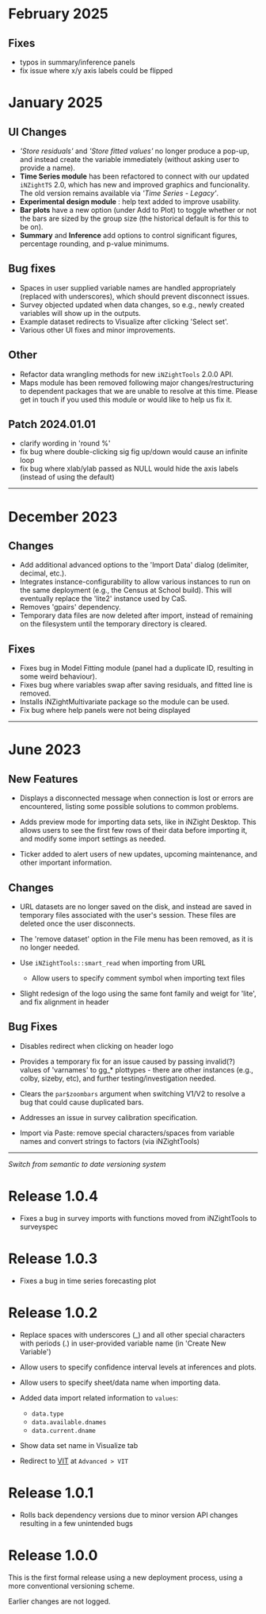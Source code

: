 # February 2025

## Fixes

- typos in summary/inference panels
- fix issue where x/y axis labels could be flipped

# January 2025

## UI Changes

- _'Store residuals'_ and _'Store fitted values'_ no longer produce a pop-up, and instead create the variable immediately (without asking user to provide a name).
- **Time Series module** has been refactored to connect with our updated `iNZightTS` 2.0, which has new and improved graphics and funcionality. The old version remains available via _'Time Series - Legacy'_.
- **Experimental design module** : help text added to improve usability.
- **Bar plots** have a new option (under Add to Plot) to toggle whether or not the bars are sized by the group size (the historical default is for this to be on).
- **Summary** and **Inference** add options to control significant figures, percentage rounding, and p-value minimums.

## Bug fixes

- Spaces in user supplied variable names are handled appropriately (replaced with underscores), which should prevent disconnect issues.
- Survey objected updated when data changes, so e.g., newly created variables will show up in the outputs.
- Example dataset redirects to Visualize after clicking 'Select set'.
- Various other UI fixes and minor improvements.

## Other

- Refactor data wrangling methods for new `iNZightTools` 2.0.0 API.
- Maps module has been removed following major changes/restructuring to dependent packages that we are unable to resolve at this time. Please get in touch if you used this module or would like to help us fix it.

## Patch 2024.01.01

- clarify wording in 'round %'
- fix bug where double-clicking sig fig up/down would cause an infinite loop
- fix bug where xlab/ylab passed as NULL would hide the axis labels (instead of using the default)

---

# December 2023

## Changes

- Add additional advanced options to the 'Import Data' dialog (delimiter, decimal, etc.).
- Integrates instance-configurability to allow various instances to run on the same deployment (e.g., the Census at School build). This will eventually replace the 'lite2' instance used by CaS.
- Removes 'gpairs' dependency.
- Temporary data files are now deleted after import, instead of remaining on the filesystem until the temporary directory is cleared.

## Fixes

- Fixes bug in Model Fitting module (panel had a duplicate ID, resulting in some weird behaviour).
- Fixes bug where variables swap after saving residuals, and fitted line is removed.
- Installs iNZightMultivariate package so the module can be used.
- Fix bug where help panels were not being displayed

---

# June 2023

## New Features

- Displays a disconnected message when connection is lost or errors are encountered, listing some possible solutions to common problems.

- Adds preview mode for importing data sets, like in iNZight Desktop. This allows users to see the first few rows of their data before importing it, and modify some import settings as needed.

- Ticker added to alert users of new updates, upcoming maintenance, and other important information.

## Changes

- URL datasets are no longer saved on the disk, and instead are saved in temporary files associated with the user's session. These files are deleted once the user disconnects.

- The 'remove dataset' option in the File menu has been removed, as it is no longer needed.

- Use `iNZightTools::smart_read` when importing from URL

  - Allow users to specify comment symbol when importing text files

- Slight redesign of the logo using the same font family and weigt for 'lite', and fix alignment in header

## Bug Fixes

- Disables redirect when clicking on header logo

- Provides a temporary fix for an issue caused by passing invalid(?) values of 'varnames' to gg\_\* plottypes - there are other instances (e.g., colby, sizeby, etc), and further testing/investigation needed.

- Clears the `par$zoombars` argument when switching V1/V2 to resolve a bug that could cause duplicated bars.

- Addresses an issue in survey calibration specification.

- Import via Paste: remove special characters/spaces from variable names and convert strings to factors (via iNZightTools)

---

_Switch from semantic to date versioning system_

# Release 1.0.4

- Fixes a bug in survey imports with functions moved from iNZightTools to surveyspec

# Release 1.0.3

- Fixes a bug in time series forecasting plot

# Release 1.0.2

- Replace spaces with underscores (\_) and all other special characters with periods (.) in user-provided variable name (in 'Create New Variable')

- Allow users to specify confidence interval levels at inferences and plots.

- Allow users to specify sheet/data name when importing data.

- Added data import related information to `values`:

  - `data.type`
  - `data.available.dnames`
  - `data.current.dname`

- Show data set name in Visualize tab

- Redirect to [VIT](https://vit.inzight.nz/) at `Advanced > VIT`

# Release 1.0.1

- Rolls back dependency versions due to minor version API changes resulting in a few unintended bugs

# Release 1.0.0

This is the first formal release using a new deployment process, using a more conventional versioning scheme.

Earlier changes are not logged.
